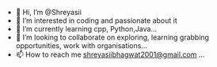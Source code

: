 - 👋 Hi, I’m @Shreyasii 
- 👀 I’m interested in coding and passionate about it
- 🌱 I’m currently learning cpp, Python,Java...
- 💞️ I’m looking to collaborate on exploring, learning grabbing opportunities, work with organisations...
- 📫 How to reach me shreyasiibhagwat2001@gmail.com  ...

<!---
Shreyasii11/Shreyasii11 is a ✨ special ✨ repository because its `README.md` (this file) appears on your GitHub profile.
You can click the Preview link to take a look at your changes.
--->
